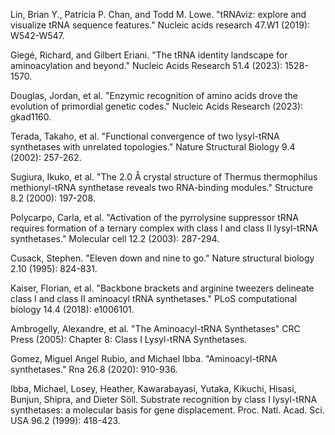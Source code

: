 
Lin, Brian Y., Patricia P. Chan, and Todd M. Lowe. "tRNAviz: explore and visualize tRNA sequence features." Nucleic acids research 47.W1 (2019): W542-W547.

Giegé, Richard, and Gilbert Eriani. "The tRNA identity landscape for aminoacylation and beyond." Nucleic Acids Research 51.4 (2023): 1528-1570.


Douglas, Jordan, et al. "Enzymic recognition of amino acids drove the evolution of primordial genetic codes." Nucleic Acids Research (2023): gkad1160.


Terada, Takaho, et al. "Functional convergence of two lysyl-tRNA synthetases with unrelated topologies." Nature Structural Biology 9.4 (2002): 257-262.



Sugiura, Ikuko, et al. "The 2.0 Å crystal structure of Thermus thermophilus methionyl-tRNA synthetase reveals two RNA-binding modules." Structure 8.2 (2000): 197-208.



Polycarpo, Carla, et al. "Activation of the pyrrolysine suppressor tRNA requires formation of a ternary complex with class I and class II lysyl-tRNA synthetases." Molecular cell 12.2 (2003): 287-294.





Cusack, Stephen. "Eleven down and nine to go." Nature structural biology 2.10 (1995): 824-831.




Kaiser, Florian, et al. "Backbone brackets and arginine tweezers delineate class I and class II aminoacyl tRNA synthetases." PLoS computational biology 14.4 (2018): e1006101.



Ambrogelly, Alexandre, et al. "The Aminoacyl-tRNA Synthetases" CRC Press (2005): Chapter 8: Class I Lysyl-tRNA Synthetases.



Gomez, Miguel Angel Rubio, and Michael Ibba. "Aminoacyl-tRNA synthetases." Rna 26.8 (2020): 910-936.

Ibba, Michael, Losey, Heather, Kawarabayasi, Yutaka, Kikuchi, Hisasi, Bunjun, Shipra, and Dieter Söll. Substrate recognition by class I lysyl-tRNA synthetases: a molecular basis for gene displacement. Proc. Natl. Acad. Sci. USA 96.2 (1999): 418-423.

